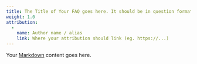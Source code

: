 ```yaml
---
title: The Title of Your FAQ goes here. It should be in question format.
weight: 1.0
attribution:
  -
    name: Author name / alias
    link: Where your attribution should link (eg. https://...)
---
```


Your [Markdown](https://guides.github.com/features/mastering-markdown/) content goes here.
